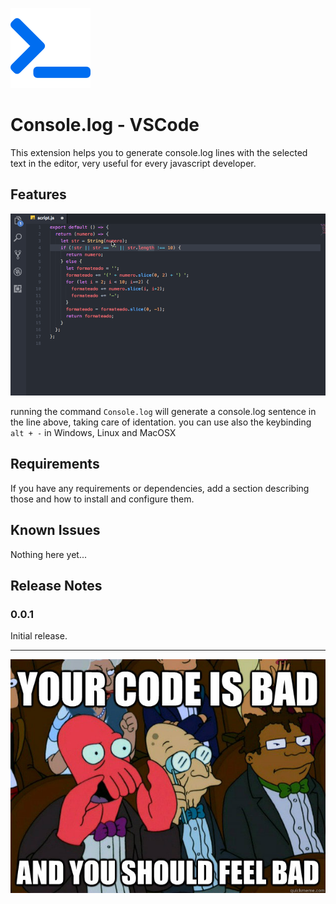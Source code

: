 ![icon](./images/icon.png)

# Console.log - VSCode

This extension helps you to generate console.log lines with the selected text in the editor,
very useful for every javascript developer.

## Features

![Console.log](./images/console_log_demo.gif)

running the command ```Console.log``` will generate a console.log sentence in the line above, taking care of identation.
you can use also the keybinding ```alt + -``` in Windows, Linux and MacOSX

## Requirements

If you have any requirements or dependencies, add a section describing those and how to install and configure them.

## Known Issues

Nothing here yet...

## Release Notes

### 0.0.1

Initial release.


-----------------------------------------------------------------------------------------------------------

![Zoidberg](./images/zoidberg.jpg)

